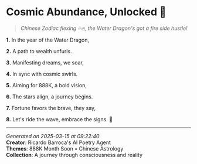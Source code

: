 # Cosmic Abundance, Unlocked 🌌

> *Chinese Zodiac flexing 💦🔥, the Water Dragon's got a fire side hustle!*

**1.** In the year of the Water Dragon,


**2.** A path to wealth unfurls.


**3.** Manifesting dreams, we soar,


**4.** In sync with cosmic swirls.


**5.** Aiming for 888K, a bold vision,


**6.** The stars align, a journey begins.


**7.** Fortune favors the brave, they say,


**8.** Let's ride the wave, embrace the signs. 🌊



---

*Generated on 2025-03-15 at 09:22:40*  
**Creator**: Ricardo Barroca's AI Poetry Agent  
**Themes**: 888K Month Soon • Chinese Astrology  
**Collection**: A journey through consciousness and reality